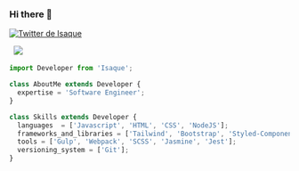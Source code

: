 ### Hi there 🚀

<p align="left">
  <!-- Twitter -->
  <a href="https://twitter.com/isaquebock" target="_blank">
    <img src="https://img.shields.io/twitter/follow/isaquebock?style=social" alt="Twitter de Isaque">
  </a>

  &nbsp;
  <a href="https://www.linkedin.com/in/isaquebock/" target="_blank">
    <img src="https://img.shields.io/twitter/url?label=LinkedIn&logo=linkedin&style=social&url=https%3A%2F%2Fwww.linkedin.com%2Fin%2Fisaquebock%2F">
  </a>
</p>


```javascript
import Developer from 'Isaque';

class AboutMe extends Developer {
  expertise = 'Software Engineer';
}

class Skills extends Developer {
  languages  = ['Javascript', 'HTML', 'CSS', 'NodeJS'];
  frameworks_and_libraries = ['Tailwind', 'Bootstrap', 'Styled-Components', 'React', 'Angular', 'Jquery'];
  tools = ['Gulp', 'Webpack', 'SCSS', 'Jasmine', 'Jest'];
  versioning_system = ['Git'];
}
```
